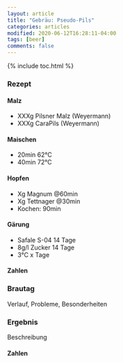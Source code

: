```yaml
---
layout: article
title: "Gebräu: Pseudo-Pils"
categories: articles
modified: 2020-06-12T16:28:11-04:00
tags: [beer]
comments: false
---
```


{% include toc.html %}

### Rezept

#### Malz
* XXXg Pilsner Malz (Weyermann)
* XXXg CaraPils (Weyermann)

#### Maischen
* 20min 62°C
* 40min 72°C

#### Hopfen
* Xg Magnum @60min
* Xg Tettnager @30min
* Kochen: 90min

#### Gärung
* Safale S-04 14 Tage
* 8g/l Zucker 14 Tage
* 3°C x Tage

#### Zahlen


### Brautag

Verlauf, Probleme, Besonderheiten

### Ergebnis

Beschreibung

#### Zahlen

